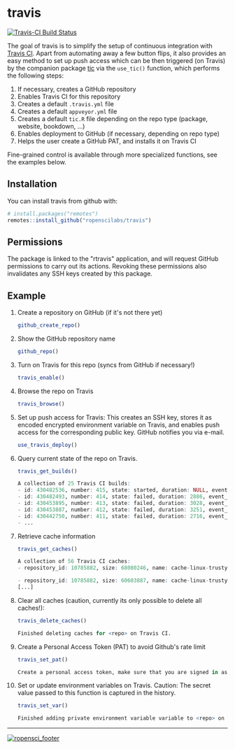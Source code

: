# travis

[![Travis-CI Build Status](https://travis-ci.org/ropenscilabs/travis.svg?branch=master)](https://travis-ci.org/ropenscilabs/travis)

The goal of travis is to simplify the setup of continuous integration with [Travis CI](https://travis-ci.org/).
Apart from automating away a few button flips, it also provides an easy method to set up push access which can be then triggered (on Travis) by the companion package [tic](https://github.com/ropenscilabs/tic) via the `use_tic()` function, which performs the following steps:

1. If necessary, creates a GitHub repository
1. Enables Travis CI for this repository
1. Creates a default `.travis.yml` file
1. Creates a default `appveyor.yml` file
1. Creates a default `tic.R` file depending on the repo type
   (package, website, bookdown, ...)
1. Enables deployment to GitHub (if necessary, depending on repo type)
1. Helps the user create a GitHub PAT, and installs it on Travis CI

Fine-grained control is available through more specialized functions, see the examples below.


## Installation

You can install travis from github with:


``` r
# install.packages("remotes")
remotes::install_github("ropenscilabs/travis")
```


## Permissions

The package is linked to the "rtravis" application, and will request GitHub permissions to carry out its actions. Revoking these permissions also invalidates any SSH keys created by this package.


## Example

1. Create a repository on GitHub (if it's not there yet)

    ```r
    github_create_repo()
    ```

1. Show the GitHub repository name

    ```r
    github_repo()
    ```

1. Turn on Travis for this repo (syncs from GitHub if necessary!)

    ```r
    travis_enable()
    ```

1. Browse the repo on Travis

    ```r
    travis_browse()
    ```

1. Set up push access for Travis: This creates an SSH key, stores it as encoded
   encrypted environment variable on Travis, and enables push access for the
   corresponding public key. GitHub notifies you via e-mail.

    ```r
    use_travis_deploy()
    ```

1. Query current state of the repo on Travis.

    ```r
    travis_get_builds()
    
    A collection of 25 Travis CI builds:
    - id: 430482536, number: 415, state: started, duration: NULL, event_type: pull_request, ...
    - id: 430482493, number: 414, state: failed, duration: 2886, event_type: push, ...
    - id: 430453895, number: 413, state: failed, duration: 3028, event_type: pull_request, ...
    - id: 430453887, number: 412, state: failed, duration: 3251, event_type: push, ...
    - id: 430442750, number: 411, state: failed, duration: 2716, event_type: pull_request, ...
    - ...
    ```
    
1. Retrieve cache information 

    ```r
    travis_get_caches()
    
    A collection of 56 Travis CI caches:
    - repository_id: 10785882, size: 68080246, name: cache-linux-trusty-118a1ba90e288592bc83914310d60771d319c6a1e959176fb3aadede7b9782cb--R-3.5.0.tgz, branch: PR.64, last_modified: 2018-09-13T22:29:55Z, repo: list(`@type` = "repository", `@href` = "/repo/10785882", `@representation` = "minimal", id = 10785882, name = "tic", slug = "ropenscilabs/tic")
    
    - repository_id: 10785882, size: 60603887, name: cache-linux-trusty-e3b0c44298fc1c149afbf4c8996fb92427ae41e4649b934ca495991b7852b855--R-3.1.3.tgz, branch: PR.64, last_modified: 2018-09-13T22:27:07Z, repo: list(`@type` = "repository", `@href` = "/repo/10785882", `@representation` = "minimal", id = 10785882, name = "tic", slug = "ropenscilabs/tic")
    [...]
    ```
    
1. Clear all caches (caution, currently its only possible to delete all caches!):
    
    ```r
    travis_delete_caches()
    
    Finished deleting caches for <repo> on Travis CI.
    ```
    
1. Create a Personal Access Token (PAT) to avoid Github's rate limit

    ```r
    travis_set_pat()
    
    Create a personal access token, make sure that you are signed in as the correct user. The suggested description 'travis+tic for <repo>' has been copied to the clipboard. If you use this token only to avoid GitHubts rate limit, you can leave all scopes unchecked. Then, copy the new token to the clipboard, it will be detected and applied automatically. Please visit https://github.com/settings/tokens/new. A browser window will be opened. Waiting for PAT to appear on the clipboard. Detected PAT, clearing clipboard. Finished adding private environment variable GITHUB_PAT to <repo> on Travis CI.
    ```
    
1. Set or update environment variables on Travis. Caution: The secret value passed to this function is captured in the history.

    ```r
    travis_set_var()
    
    Finished adding private environment variable variable to <repo> on Travis CI.
    ```
    
---

[![ropensci_footer](https://ropensci.org/public_images/ropensci_footer.png)](https://ropensci.org)
